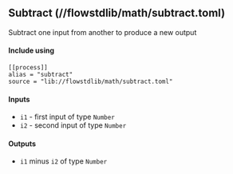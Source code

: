 ## Subtract (//flowstdlib/math/subtract.toml)
Subtract one input from another to produce a new output

#### Include using
```
[[process]]
alias = "subtract"
source = "lib://flowstdlib/math/subtract.toml"
```

#### Inputs
* `i1` - first input of type `Number`
* `i2` - second input of type `Number`

#### Outputs
* `i1` minus `i2` of type `Number`